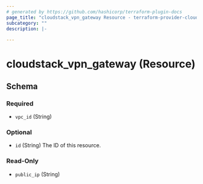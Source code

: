 ```yaml
---
# generated by https://github.com/hashicorp/terraform-plugin-docs
page_title: "cloudstack_vpn_gateway Resource - terraform-provider-cloudstack"
subcategory: ""
description: |-
  
---
```


# cloudstack_vpn_gateway (Resource)





<!-- schema generated by tfplugindocs -->
## Schema

### Required

- `vpc_id` (String)

### Optional

- `id` (String) The ID of this resource.

### Read-Only

- `public_ip` (String)


